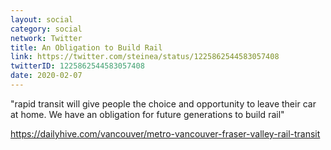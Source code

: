 ```yaml
---
layout: social
category: social
network: Twitter
title: An Obligation to Build Rail
link: https://twitter.com/steinea/status/1225862544583057408
twitterID: 1225862544583057408
date: 2020-02-07
---
```


"rapid transit will give people the choice and opportunity to leave their car at home. We have an obligation for future generations to build rail"

<https://dailyhive.com/vancouver/metro-vancouver-fraser-valley-rail-transit>

